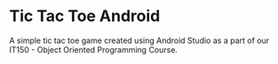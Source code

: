 # Tic Tac Toe Android

A simple tic tac toe game created using Android Studio as a part of our IT150 - Object Oriented Programming Course.
